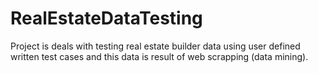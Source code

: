 # RealEstateDataTesting 
Project is deals with testing real estate builder data using user defined written test cases and this data is result of web scrapping (data mining).
